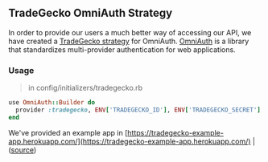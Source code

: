 ## TradeGecko OmniAuth Strategy

In order to provide our users a much better way of accessing our API, we
have created a [TradeGecko strategy](https://github.com/tradegecko/omniauth-tradegecko)
for OmniAuth. [OmniAuth](https://github.com/intridea/omniauth) is a library
that standardizes multi-provider authentication for web applications.

### Usage

> in config/initializers/tradegecko.rb

```ruby
use OmniAuth::Builder do
  provider :tradegecko, ENV['TRADEGECKO_ID'], ENV['TRADEGECKO_SECRET']
end
```

We've provided an example app in
[https://tradegecko-example-app.herokuapp.com/](https://tradegecko-example-app.herokuapp.com/)
 | ([source](https://github.com/tradegecko/tradegecko-example-app))
